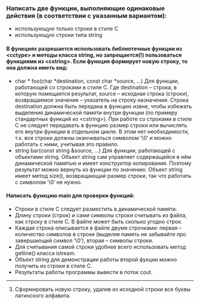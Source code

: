### Написать две функции, выполняющие одинаковые действия (в соответствии с указанным вариантом):
- использующую только строки в стиле С
- использующую строки типа string

#### В функциях разрешается использовать библиотечные функции из &lt;cctype> и методы класса string, но запрещается(!) пользоваться функциями из &lt;cstring>. Если функция формирует новую строку, то она должна иметь вид:
- char * foo(char *destination, const char *source, …)
Для функции, работающей со строками в стиле C. Где destination – строка, в которую
помещается результат, source – исходная строка (строки), возвращаемое значение –
указатель на строку назначения.
Строка destination должна быть передана в функцию извне, чтобы избежать выделения
динамической памяти внутри функции (по примеру стандартных функций из &lt;cstring>).
При работе со строками в стиле C не следует передавать в функцию размер строки или
вычислять его внутри функции в отдельном цикле. В этом нет необходимости, т.к. все
строки должны оканчиваться символом ‘\0’ и можно работать с ними, учитывая это
правило.
 - string bar(const string &source, …)
Для функции, работающей с объектами string.
Объект string сам управляет содержащейся в нём динамической памятью и имеет
конструктор копирования. Поэтому результат можно вернуть из функции по значению.
Объект string имеет метод size(), возвращающий размер строки, так что работать с
символом ‘\0’ не нужно.
  
 #### Написать функцию main для проверки функций:
- Строки в стиле С следует разместить в динамической памяти.
- Длину строки (строк) и сами символы строки считывать из файла, как строку в стиле C. В
файле может быть сколько угодно строк.
- Каждая строка описывается в файле двумя строчками: первая – количество символов в
строке (выделяя память не забывайте про завершающий символ ‘\0’), вторая – символы
строки.
- Для считывания самой строки удобнее всего использовать метод getline() класса istream.
- Объект string для демонстрации работы второй фукции можно получить из строки в стиле
C.
- Результаты работы программы вывести в поток cout.
  
 ---
  3. Сформировать новую строку, удалив из исходной строки все буквы латинского алфавита.
